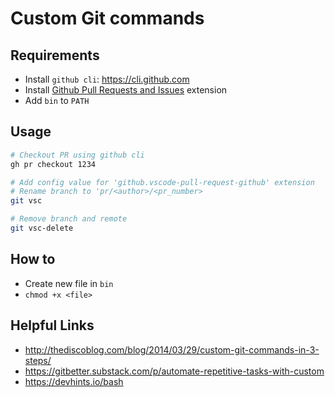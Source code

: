 # Custom Git commands

## Requirements
* Install `github cli`: https://cli.github.com
* Install [Github Pull Requests and Issues](https://marketplace.visualstudio.com/items?itemName=GitHub.vscode-pull-request-github) extension
* Add `bin` to `PATH`

## Usage
```bash
# Checkout PR using github cli
gh pr checkout 1234

# Add config value for 'github.vscode-pull-request-github' extension
# Rename branch to 'pr/<author>/<pr_number>
git vsc

# Remove branch and remote
git vsc-delete
```

## How to
- Create new file in `bin`
- `chmod +x <file>`

## Helpful Links
- http://thediscoblog.com/blog/2014/03/29/custom-git-commands-in-3-steps/
- https://gitbetter.substack.com/p/automate-repetitive-tasks-with-custom
- https://devhints.io/bash
